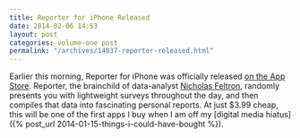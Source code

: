 ```yaml
---
title: Reporter for iPhone Released
date: 2014-02-06 14:53
layout: post
categories: volume-one post
permalink: "/archives/14037-reporter-released.html"
---
```



Earlier this morning, Reporter for iPhone was officially released [on the App Store](https://itunes.apple.com/us/app/reporter-app/id779697486?ls=1&mt=8). Reporter, the brainchild of data-analyst [Nicholas Feltron](http://feltron.com), randomly presents you with lightweight surveys throughout the day, and then compiles that data into fascinating personal reports. At just $3.99 cheap, this will be one of the first apps I buy when I am off my [digital media hiatus]({% post_url 2014-01-15-things-i-could-have-bought %}).
